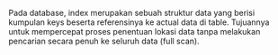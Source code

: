 Pada database, index merupakan sebuah struktur data yang berisi kumpulan keys beserta referensinya ke actual data di table.
Tujuannya untuk mempercepat proses penentuan lokasi data tanpa melakukan pencarian secara penuh ke seluruh data (full scan).
